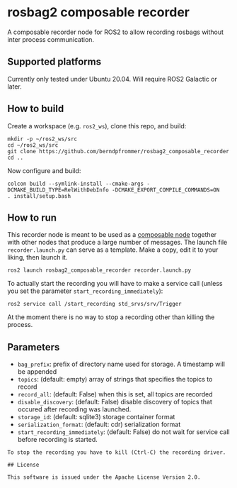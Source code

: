 # rosbag2 composable recorder

A composable recorder node for ROS2 to allow recording rosbags without
inter process communication.

## Supported platforms

Currently only tested under Ubuntu 20.04. Will require ROS2 Galactic
or later.

## How to build
Create a workspace (e.g. ``ros2_ws``), clone this repo, and build:
```
mkdir -p ~/ros2_ws/src
cd ~/ros2_ws/src
git clone https://github.com/berndpfrommer/rosbag2_composable_recorder
cd ..
```

Now configure and build:
```
colcon build --symlink-install --cmake-args -DCMAKE_BUILD_TYPE=RelWithDebInfo -DCMAKE_EXPORT_COMPILE_COMMANDS=ON
. install/setup.bash
```

## How to run

This recorder node is meant to be used as a
[composable node](https://docs.ros.org/en/foxy/Tutorials/Composition.html) together
with other nodes that produce a large number of messages. The launch
file ``recorder.launch.py`` can serve as a template. Make a copy, edit
it to your liking, then launch it.
```
ros2 launch rosbag2_composable_recorder recorder.launch.py

```
To actually start the recording you will have to make a service call
(unless you set the parameter ``start_recording_immediately``):
```
ros2 service call /start_recording std_srvs/srv/Trigger
```
At the moment there is no way to stop a recording other than killing
the process.

## Parameters

- ``bag_prefix``: prefix of directory name used for storage. A
    timestamp will be appended
- ``topics``: (default: empty) array of strings that specifies the topics to record
- ``record_all``: (default: False) when this is set, all topics are recorded
- ``disable_discovery``: (default: False) disable discovery of topics
    that occured after recording was launched.
- ``storage_id``: (default: sqlite3) storage container format
- ``serialization_format``: (default: cdr) serialization format
- ``start_recording_immediately``: (default: False) do not wait for
    service call before recording is started.
```
To stop the recording you have to kill (Ctrl-C) the recording driver.

## License

This software is issued under the Apache License Version 2.0.
